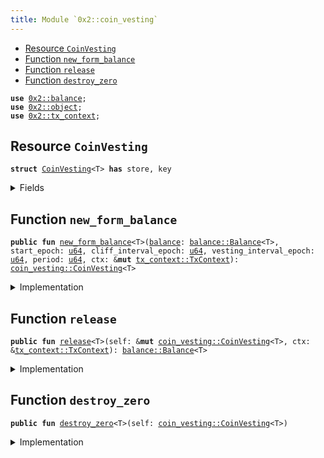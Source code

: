 ```yaml
---
title: Module `0x2::coin_vesting`
---
```




-  [Resource `CoinVesting`](#0x2_coin_vesting_CoinVesting)
-  [Function `new_form_balance`](#0x2_coin_vesting_new_form_balance)
-  [Function `release`](#0x2_coin_vesting_release)
-  [Function `destroy_zero`](#0x2_coin_vesting_destroy_zero)


<pre><code><b>use</b> <a href="../sui-framework/balance.md#0x2_balance">0x2::balance</a>;
<b>use</b> <a href="../sui-framework/object.md#0x2_object">0x2::object</a>;
<b>use</b> <a href="../sui-framework/tx_context.md#0x2_tx_context">0x2::tx_context</a>;
</code></pre>



<a name="0x2_coin_vesting_CoinVesting"></a>

## Resource `CoinVesting`



<pre><code><b>struct</b> <a href="../sui-framework/coin_vesting.md#0x2_coin_vesting_CoinVesting">CoinVesting</a>&lt;T&gt; <b>has</b> store, key
</code></pre>



<details>
<summary>Fields</summary>


<dl>
<dt>
<code>id: <a href="../sui-framework/object.md#0x2_object_UID">object::UID</a></code>
</dt>
<dd>

</dd>
<dt>
<code>total: <a href="../move-stdlib/u64.md#0x1_u64">u64</a></code>
</dt>
<dd>

</dd>
<dt>
<code><a href="../sui-framework/balance.md#0x2_balance">balance</a>: <a href="../sui-framework/balance.md#0x2_balance_Balance">balance::Balance</a>&lt;T&gt;</code>
</dt>
<dd>
 Waiting for collection balance
</dd>
<dt>
<code>start_epoch: <a href="../move-stdlib/u64.md#0x1_u64">u64</a></code>
</dt>
<dd>
 Start time
</dd>
<dt>
<code>cliff_interval_epoch: <a href="../move-stdlib/u64.md#0x1_u64">u64</a></code>
</dt>
<dd>
 Cooling-off period
</dd>
<dt>
<code>last_release_epoch: <a href="../move-stdlib/u64.md#0x1_u64">u64</a></code>
</dt>
<dd>

</dd>
<dt>
<code>vesting_interval_epoch: <a href="../move-stdlib/u64.md#0x1_u64">u64</a></code>
</dt>
<dd>

</dd>
<dt>
<code>vesting_internal_release: <a href="../move-stdlib/u64.md#0x1_u64">u64</a></code>
</dt>
<dd>

</dd>
</dl>


</details>

<a name="0x2_coin_vesting_new_form_balance"></a>

## Function `new_form_balance`



<pre><code><b>public</b> <b>fun</b> <a href="../sui-framework/coin_vesting.md#0x2_coin_vesting_new_form_balance">new_form_balance</a>&lt;T&gt;(<a href="../sui-framework/balance.md#0x2_balance">balance</a>: <a href="../sui-framework/balance.md#0x2_balance_Balance">balance::Balance</a>&lt;T&gt;, start_epoch: <a href="../move-stdlib/u64.md#0x1_u64">u64</a>, cliff_interval_epoch: <a href="../move-stdlib/u64.md#0x1_u64">u64</a>, vesting_interval_epoch: <a href="../move-stdlib/u64.md#0x1_u64">u64</a>, period: <a href="../move-stdlib/u64.md#0x1_u64">u64</a>, ctx: &<b>mut</b> <a href="../sui-framework/tx_context.md#0x2_tx_context_TxContext">tx_context::TxContext</a>): <a href="../sui-framework/coin_vesting.md#0x2_coin_vesting_CoinVesting">coin_vesting::CoinVesting</a>&lt;T&gt;
</code></pre>



<details>
<summary>Implementation</summary>


<pre><code><b>public</b> <b>fun</b> <a href="../sui-framework/coin_vesting.md#0x2_coin_vesting_new_form_balance">new_form_balance</a>&lt;T&gt;(
    <a href="../sui-framework/balance.md#0x2_balance">balance</a>: Balance&lt;T&gt;,
    start_epoch: <a href="../move-stdlib/u64.md#0x1_u64">u64</a>,
    cliff_interval_epoch: <a href="../move-stdlib/u64.md#0x1_u64">u64</a>,
    vesting_interval_epoch: <a href="../move-stdlib/u64.md#0x1_u64">u64</a>,
    period: <a href="../move-stdlib/u64.md#0x1_u64">u64</a>,
    ctx: &<b>mut</b> TxContext,
): <a href="../sui-framework/coin_vesting.md#0x2_coin_vesting_CoinVesting">CoinVesting</a>&lt;T&gt; {
    <b>let</b> vesting_internal_release = <a href="../sui-framework/balance.md#0x2_balance">balance</a>.value()/ period;

    <a href="../sui-framework/coin_vesting.md#0x2_coin_vesting_CoinVesting">CoinVesting</a> {
        id: <a href="../sui-framework/object.md#0x2_object_new">object::new</a>(ctx),
        total: <a href="../sui-framework/balance.md#0x2_balance">balance</a>.value(),
        <a href="../sui-framework/balance.md#0x2_balance">balance</a>,
        start_epoch,
        last_release_epoch: 0,
        cliff_interval_epoch,
        vesting_interval_epoch,
        vesting_internal_release,
    }
}
</code></pre>



</details>

<a name="0x2_coin_vesting_release"></a>

## Function `release`



<pre><code><b>public</b> <b>fun</b> <a href="../sui-framework/coin_vesting.md#0x2_coin_vesting_release">release</a>&lt;T&gt;(self: &<b>mut</b> <a href="../sui-framework/coin_vesting.md#0x2_coin_vesting_CoinVesting">coin_vesting::CoinVesting</a>&lt;T&gt;, ctx: &<a href="../sui-framework/tx_context.md#0x2_tx_context_TxContext">tx_context::TxContext</a>): <a href="../sui-framework/balance.md#0x2_balance_Balance">balance::Balance</a>&lt;T&gt;
</code></pre>



<details>
<summary>Implementation</summary>


<pre><code><b>public</b> <b>fun</b> <a href="../sui-framework/coin_vesting.md#0x2_coin_vesting_release">release</a>&lt;T&gt;(self: &<b>mut</b> <a href="../sui-framework/coin_vesting.md#0x2_coin_vesting_CoinVesting">CoinVesting</a>&lt;T&gt;, ctx: &TxContext): Balance&lt;T&gt; {
    <b>let</b> current_epoch = ctx.epoch();
    <b>if</b> (self.last_release_epoch == 0) {
        self.last_release_epoch = self.start_epoch + self.cliff_interval_epoch;
    };

    <b>let</b> <b>mut</b> withdraw = <a href="../sui-framework/balance.md#0x2_balance_zero">balance::zero</a>&lt;T&gt;();

    <b>while</b> (self.last_release_epoch + self.vesting_interval_epoch &lt;= current_epoch) {
        self.last_release_epoch = self.last_release_epoch + self.vesting_interval_epoch;

        <b>if</b> (self.<a href="../sui-framework/balance.md#0x2_balance">balance</a>.value() &lt;= self.vesting_internal_release) {
            <b>let</b> value = self.<a href="../sui-framework/balance.md#0x2_balance">balance</a>.value();
            withdraw.join(self.<a href="../sui-framework/balance.md#0x2_balance">balance</a>.split(value));
            <b>return</b> withdraw
        } <b>else</b> {
            <b>let</b> value = self.vesting_internal_release;
            withdraw.join(self.<a href="../sui-framework/balance.md#0x2_balance">balance</a>.split(value));
        };
    };

    withdraw
}
</code></pre>



</details>

<a name="0x2_coin_vesting_destroy_zero"></a>

## Function `destroy_zero`



<pre><code><b>public</b> <b>fun</b> <a href="../sui-framework/coin_vesting.md#0x2_coin_vesting_destroy_zero">destroy_zero</a>&lt;T&gt;(self: <a href="../sui-framework/coin_vesting.md#0x2_coin_vesting_CoinVesting">coin_vesting::CoinVesting</a>&lt;T&gt;)
</code></pre>



<details>
<summary>Implementation</summary>


<pre><code><b>public</b> <b>fun</b> <a href="../sui-framework/coin_vesting.md#0x2_coin_vesting_destroy_zero">destroy_zero</a>&lt;T&gt;(self: <a href="../sui-framework/coin_vesting.md#0x2_coin_vesting_CoinVesting">CoinVesting</a>&lt;T&gt;) {
    <b>assert</b>!(self.<a href="../sui-framework/balance.md#0x2_balance">balance</a>.value() == 0, 0);
    <b>let</b> <a href="../sui-framework/coin_vesting.md#0x2_coin_vesting_CoinVesting">CoinVesting</a> {
        id,
        total: _,
        <a href="../sui-framework/balance.md#0x2_balance">balance</a>,
        start_epoch: _,
        cliff_interval_epoch: _,
        last_release_epoch: _,
        vesting_interval_epoch: _,
        vesting_internal_release: _,
    } = self;
    id.delete();
    <a href="../sui-framework/balance.md#0x2_balance">balance</a>.<a href="../sui-framework/coin_vesting.md#0x2_coin_vesting_destroy_zero">destroy_zero</a>();
}
</code></pre>



</details>
